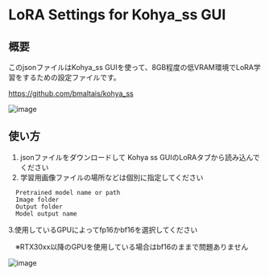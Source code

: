 # LoRA Settings for Kohya_ss GUI

## 概要
  このjsonファイルはKohya_ss GUIを使って、8GB程度の低VRAM環境でLoRA学習をするための設定ファイルです。
  
  https://github.com/bmaltais/kohya_ss

  ![image](https://github.com/kotaooka/LoRASetting-Kohya_ss-GUI/assets/115392256/522b8052-310d-4f4a-a82b-8334895214e9)

## 使い方
  1. jsonファイルをダウンロードして Kohya ss GUIのLoRAタブから読み込んでください
  2. 学習用画像ファイルの場所などは個別に指定してください
  ```
    Pretrained model name or path
    Image folder
    Output folder
    Model output name
  ```
  3.使用しているGPUによってfp16かbf16を選択してください
  
  　※RTX30xx以降のGPUを使用している場合はbf16のままで問題ありません
   
  ![image](https://github.com/kotaooka/LoRASetting-Kohya_ss-GUI/assets/115392256/a9146e3a-fd6a-48fc-9737-665608526eec)
